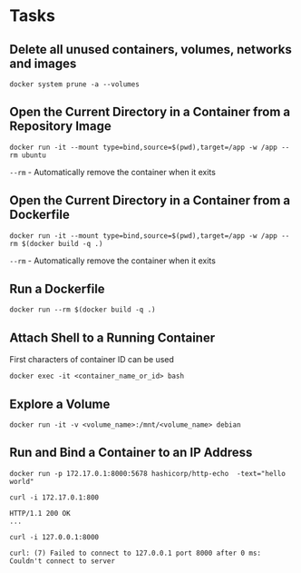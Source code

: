 # Tasks

## Delete all unused containers, volumes, networks and images

```shell
docker system prune -a --volumes
```

## Open the Current Directory in a Container from a Repository Image

```shell
docker run -it --mount type=bind,source=$(pwd),target=/app -w /app --rm ubuntu
```

`--rm` - Automatically remove the container when it exits

## Open the Current Directory in a Container from a Dockerfile

```shell
docker run -it --mount type=bind,source=$(pwd),target=/app -w /app --rm $(docker build -q .)
```

`--rm` - Automatically remove the container when it exits

## Run a Dockerfile

```shell
docker run --rm $(docker build -q .)
```

## Attach Shell to a Running Container

First characters of container ID can be used

```shell
docker exec -it <container_name_or_id> bash
```

## Explore a Volume

```shell
docker run -it -v <volume_name>:/mnt/<volume_name> debian
```

## Run and Bind a Container to an IP Address

```shell
docker run -p 172.17.0.1:8000:5678 hashicorp/http-echo  -text="hello world"
```

```shell
curl -i 172.17.0.1:800
```

```output
HTTP/1.1 200 OK
...
```

```shell
curl -i 127.0.0.1:8000
```

```output
curl: (7) Failed to connect to 127.0.0.1 port 8000 after 0 ms: Couldn't connect to server
```
